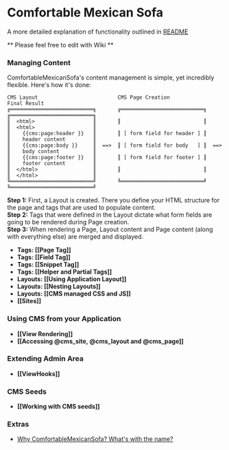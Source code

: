 # Comfortable Mexican Sofa
A more detailed explanation of functionality outlined in [README](https://github.com/twg/comfortable-mexican-sofa#readme)

** Please feel free to edit with Wiki **

### Managing Content
ComfortableMexicanSofa's content management is simple, yet incredibly flexible. Here's how it's done:
    
    CMS Layout                          CMS Page Creation                   Final Result
    ╔═══════════════════════════╗       ╔═══════════════════════════╗       ╔═══════════════════════════╗
    ║  <html>                   ║       ║                           ║       ║  <html>                   ║
    ║    {{cms:page:header }}   ║       ║ [ form field for header ] ║       ║    header content         ║
    ║    {{cms:page:body }}     ║  ==>  ║ [ form field for body   ] ║  ==>  ║    body content           ║
    ║    {{cms:page:footer }}   ║       ║ [ form field for footer ] ║       ║    footer content         ║
    ║  </html>                  ║       ║                           ║       ║  </html>                  ║
    ╚═══════════════════════════╝       ╚═══════════════════════════╝       ╚═══════════════════════════╝
    
**Step 1:** First, a Layout is created. There you define your HTML structure for the page and tags that are used to populate content.<br/>
**Step 2:** Tags that were defined in the Layout dictate what form fields are going to be rendered during Page creation.<br/>
**Step 3:** When rendering a Page, Layout content and Page content (along with everything else) are merged and displayed.

* **Tags: [[Page Tag]]**
* **Tags: [[Field Tag]]**
* **Tags: [[Snippet Tag]]**
* **Tags: [[Helper and Partial Tags]]**
* **Layouts: [[Using Application Layout]]**
* **Layouts: [[Nesting Layouts]]**
* **Layouts: [[CMS managed CSS and JS]]**
* **[[Sites]]**

### Using CMS from your Application
* **[[View Rendering]]**
* **[[Accessing @cms_site, @cms_layout and @cms_page]]**

### Extending Admin Area
* **[[ViewHooks]]**

### CMS Seeds
* **[[Working with CMS seeds]]**

### Extras
* [Why ComfortableMexicanSofa? What's with the name?](http://blog.twg.ca/2011/02/the-comfortable-mexican-sofa-vitamin-d-infused/)